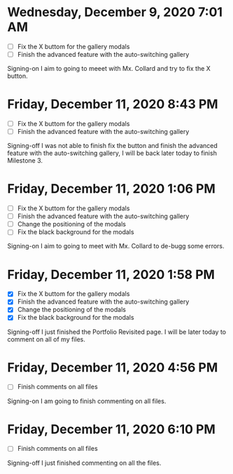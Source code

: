 # Wednesday, December 9, 2020 7:01 AM
- [ ] Fix the X buttom for the gallery modals
- [ ] Finish the advanced feature with the auto-switching gallery

Signing-on I aim to going to meeet with Mx. Collard and try to fix the X button. 

# Friday, December 11, 2020 8:43 PM
- [ ] Fix the X buttom for the gallery modals
- [ ] Finish the advanced feature with the auto-switching gallery

Signing-off I was not able to finish fix the button and finish the advanced feature with the auto-switching gallery, I will be back later today to finish Milestone 3. 

# Friday, December 11, 2020 1:06 PM
- [ ] Fix the X buttom for the gallery modals
- [ ] Finish the advanced feature with the auto-switching gallery
- [ ] Change the positioning of the modals
- [ ] Fix the black background for the modals

Signing-on I aim to going to meet with Mx. Collard to de-bugg some errors. 

# Friday, December 11, 2020 1:58 PM
- [X] Fix the X buttom for the gallery modals
- [X] Finish the advanced feature with the auto-switching gallery
- [X] Change the positioning of the modals
- [x] Fix the black background for the modals

Signing-off I just finished the Portfolio Revisited page. I will be later today to comment on all of my files.

# Friday, December 11, 2020 4:56 PM
- [ ] Finish comments on all files

Signing-on I am going to finish commenting on all files.

# Friday, December 11, 2020 6:10 PM
- [ ] Finish comments on all files

Signing-off I just finished commenting on all the files. 